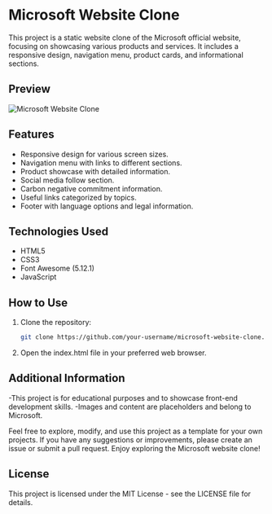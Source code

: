 # Microsoft Website Clone

This project is a static website clone of the Microsoft official website, focusing on showcasing various products and services. It includes a responsive design, navigation menu, product cards, and informational sections.

## Preview

![Microsoft Website Clone](preview.png)

## Features

- Responsive design for various screen sizes.
- Navigation menu with links to different sections.
- Product showcase with detailed information.
- Social media follow section.
- Carbon negative commitment information.
- Useful links categorized by topics.
- Footer with language options and legal information.

## Technologies Used

- HTML5
- CSS3
- Font Awesome (5.12.1)
- JavaScript

## How to Use

1. Clone the repository:

   ```bash
   git clone https://github.com/your-username/microsoft-website-clone.git
   
2. Open the index.html file in your preferred web browser.

## Additional Information
-This project is for educational purposes and to showcase front-end development skills.
-Images and content are placeholders and belong to Microsoft.

Feel free to explore, modify, and use this project as a template for your own projects. If you have any suggestions or improvements, please create an issue or submit a pull request. Enjoy exploring the Microsoft website clone!

## License
This project is licensed under the MIT License - see the LICENSE file for details.


